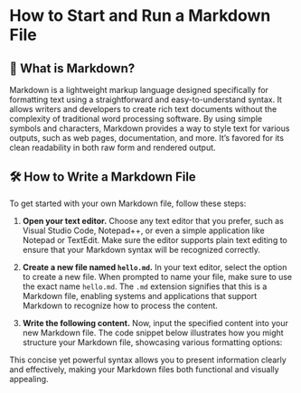 

# How to Start and Run a Markdown File

## 🧾 What is Markdown?

Markdown is a lightweight markup language designed specifically for formatting text using a straightforward and easy-to-understand syntax. It allows writers and developers to create rich text documents without the complexity of traditional word processing software. By using simple symbols and characters, Markdown provides a way to style text for various outputs, such as web pages, documentation, and more. It’s favored for its clean readability in both raw form and rendered output.

## 🛠 How to Write a Markdown File

To get started with your own Markdown file, follow these steps:

1. **Open your text editor.** Choose any text editor that you prefer, such as Visual Studio Code, Notepad++, or even a simple application like Notepad or TextEdit. Make sure the editor supports plain text editing to ensure that your Markdown syntax will be recognized correctly.

2. **Create a new file named `hello.md`.** In your text editor, select the option to create a new file. When prompted to name your file, make sure to use the exact name `hello.md`. The `.md` extension signifies that this is a Markdown file, enabling systems and applications that support Markdown to recognize how to process the content.

3. **Write the following content.** Now, input the specified content into your new Markdown file. The code snippet below illustrates how you might structure your Markdown file, showcasing various formatting options:



This concise yet powerful syntax allows you to present information clearly and effectively, making your Markdown files both functional and visually appealing.